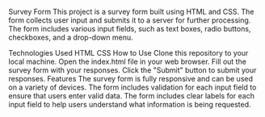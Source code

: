 Survey Form
This project is a survey form built using HTML and CSS. The form collects user input and submits it to a server for further processing. The form includes various input fields, such as text boxes, radio buttons, checkboxes, and a drop-down menu.

Technologies Used
HTML
CSS
How to Use
Clone this repository to your local machine.
Open the index.html file in your web browser.
Fill out the survey form with your responses.
Click the "Submit" button to submit your responses.
Features
The survey form is fully responsive and can be used on a variety of devices.
The form includes validation for each input field to ensure that users enter valid data.
The form includes clear labels for each input field to help users understand what information is being requested.
